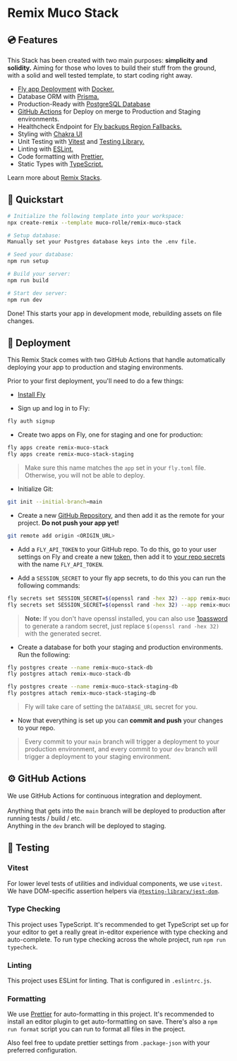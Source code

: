 # Remix Muco Stack

## 💿 Features

This Stack has been created with two main purposes: **simplicity and solidity.** Aiming for those who loves to build their stuff from the ground, with a solid and well tested template, to start coding right away.

- [Fly app Deployment](https://fly.io) with [Docker.](https://www.docker.com/products/docker-desktop/)
- Database ORM with [Prisma.](https://www.prisma.io/)
- Production-Ready with [PostgreSQL Database](https://www.postgresql.org/)
- [GitHub Actions](https://github.com/features/actions) for Deploy on merge to Production and Staging environments.
- Healthcheck Endpoint for [Fly backups Region Fallbacks.](https://fly.io/docs/reference/configuration/#services-http_checks)
- Styling with [Chakra UI](https://chakra-ui.com/)
- Unit Testing with [Vitest](https://vitest.dev) and [Testing Library.](https://testing-library.com)
- Linting with [ESLint.](https://eslint.org/)
- Code formatting with [Prettier.](https://prettier.io/)
- Static Types with [TypeScript.](https://www.typescriptlang.org/)

Learn more about [Remix Stacks](https://remix.run/stacks).

## 🔋 Quickstart

```sh
# Initialize the following template into your workspace:
npx create-remix --template muco-rolle/remix-muco-stack

# Setup database:
Manually set your Postgres database keys into the .env file.
```

```sh
# Seed your database:
npm run setup

# Build your server:
npm run build

# Start dev server:
npm run dev
```

Done! This starts your app in development mode, rebuilding assets on file changes.

## 🚀 Deployment

This Remix Stack comes with two GitHub Actions that handle automatically deploying your app to production and staging environments.

Prior to your first deployment, you'll need to do a few things:

- [Install Fly](https://fly.io/docs/getting-started/installing-flyctl/)

- Sign up and log in to Fly:

```sh
fly auth signup
```

- Create two apps on Fly, one for staging and one for production:

```sh
fly apps create remix-muco-stack
fly apps create remix-muco-stack-staging
```

> Make sure this name matches the `app` set in your `fly.toml` file. Otherwise, you will not be able to deploy.

- Initialize Git:

```sh
git init --initial-branch=main
```

- Create a new [GitHub Repository](https://repo.new), and then add it as the remote for your project. **Do not push your app yet!**

```sh
git remote add origin <ORIGIN_URL>
```

- Add a `FLY_API_TOKEN` to your GitHub repo. To do this, go to your user settings on Fly and create a new [token](https://web.fly.io/user/personal_access_tokens/new), then add it to [your repo secrets](https://docs.github.com/en/actions/security-guides/encrypted-secrets) with the name `FLY_API_TOKEN`.

- Add a `SESSION_SECRET` to your fly app secrets, to do this you can run the following commands:

```sh
fly secrets set SESSION_SECRET=$(openssl rand -hex 32) --app remix-muco-stack
fly secrets set SESSION_SECRET=$(openssl rand -hex 32) --app remix-muco-stack-staging
```

> **Note:** If you don't have openssl installed, you can also use [1password](https://1password.com/password-generator/) to generate a random secret, just replace `$(openssl rand -hex 32)` with the generated secret.

- Create a database for both your staging and production environments. Run the following:

```sh
fly postgres create --name remix-muco-stack-db
fly postgres attach remix-muco-stack-db

fly postgres create --name remix-muco-stack-staging-db
fly postgres attach remix-muco-stack-staging-db
```

> Fly will take care of setting the `DATABASE_URL` secret for you.

- Now that everything is set up you can **commit and push** your changes to your repo.

> Every commit to your `main` branch will trigger a deployment to your production environment, and every commit to your `dev` branch will trigger a deployment to your staging environment.

## ⚙️ GitHub Actions

We use GitHub Actions for continuous integration and deployment.<br/><br/>
Anything that gets into the `main` branch will be deployed to production after running tests / build / etc.<br/>
Anything in the `dev` branch will be deployed to staging.

## 🧩 Testing

### Vitest

For lower level tests of utilities and individual components, we use `vitest`. We have DOM-specific assertion helpers via [`@testing-library/jest-dom`](https://testing-library.com/jest-dom).

### Type Checking

This project uses TypeScript. It's recommended to get TypeScript set up for your editor to get a really great in-editor experience with type checking and auto-complete. To run type checking across the whole project, run `npm run typecheck`.

### Linting

This project uses ESLint for linting. That is configured in `.eslintrc.js`.

### Formatting

We use [Prettier](https://prettier.io/) for auto-formatting in this project. It's recommended to install an editor plugin to get auto-formatting on save. There's also a `npm run format` script you can run to format all files in the project.

Also feel free to update prettier settings from `.package-json` with your preferred configuration.
